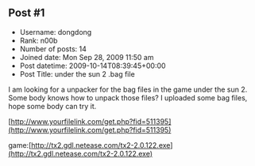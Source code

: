 ## Post #1
- Username: dongdong
- Rank: n00b
- Number of posts: 14
- Joined date: Mon Sep 28, 2009 11:50 am
- Post datetime: 2009-10-14T08:39:45+00:00
- Post Title: under the sun 2 .bag file

I am looking for a unpacker for the bag files in the game under the sun 2.
Some body knows how to unpack those files? 
I uploaded some bag files, hope some body can try it.

[http://www.yourfilelink.com/get.php?fid=511395](http://www.yourfilelink.com/get.php?fid=511395)

game:[http://tx2.gdl.netease.com/tx2-2.0.122.exe](http://tx2.gdl.netease.com/tx2-2.0.122.exe)
